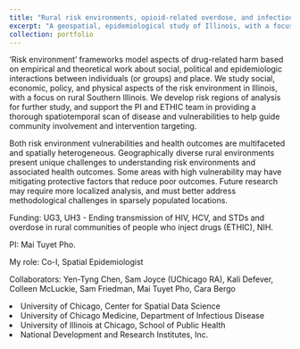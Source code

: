 ```yaml
---
title: "Rural risk environments, opioid-related overdose, and infectious diseases"
excerpt: "A geospatial, epidemiological study of Illinois, with a focus on rural Southern IL, to describe the relations of risk environments, opioid-related overdose, HIV, Hepatitis C, and STI rates. Active."
collection: portfolio
---
```


‘Risk environment’ frameworks model aspects of drug-related harm based on empirical and theoretical work about social, political and epidemiologic interactions between individuals (or groups) and place. We study social, economic, policy, and physical aspects of the risk environment in Illinois, with a focus on rural Southern Illinois. We develop risk regions of analysis for further study, and support the PI and ETHIC team in providing a thorough spatiotemporal scan of disease and vulnerabilities to help guide community involvement and intervention targeting.
 
Both risk environment vulnerabilities and health outcomes are multifaceted and spatially heterogeneous.  Geographically diverse rural environments present unique challenges to understanding risk environments and associated health outcomes. Some areas with high vulnerability may have mitigating protective factors that reduce poor outcomes. Future research may require more localized analysis, and must better address methodological challenges in sparsely populated locations. 
 
Funding: UG3, UH3 - Ending transmission of HIV, HCV, and STDs and overdose in rural communities of people who inject drugs (ETHIC), NIH. 

PI: Mai Tuyet Pho. 

My role: Co-I, Spatial Epidemiologist

Collaborators: Yen-Tyng Chen, Sam Joyce (UChicago RA), Kali Defever, Colleen McLuckie, Sam Friedman, Mai Tuyet Pho, Cara Bergo
<li>University of Chicago, Center for Spatial Data Science</li>
 <li>University of Chicago Medicine, Department of Infectious Disease</li>
 <li>University of Illinois at Chicago, School of Public Health</li>
 <li>National Development and Research Institutes, Inc.</li>
 

